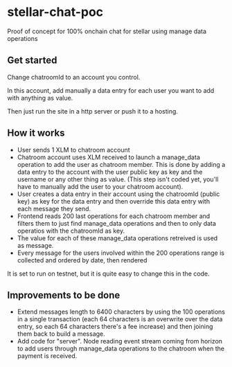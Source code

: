 # stellar-chat-poc
Proof of concept for 100% onchain chat for stellar using manage data operations

## Get started

Change chatroomId to an account you control.

In this account, add manually a data entry for each user you want to add with anything as value.

Then just run the site in a http server or push it to a hosting.



## How it works

- User sends 1 XLM to chatroom account
- Chatroom account uses XLM received to launch a manage_data operation to add the user as chatroom member. This is done by adding a data entry to the account with the user public key as key and the username or any other thing as value. (This step isn't coded yet, you'll have to manually add the user to your chatroom account).
- User creates a data entry in their account using the chatroomId (public key) as key for the data entry and then override this data entry with each message they send.
- Frontend reads 200 last operations for each chatroom member and filters them to just find manage_data operations and then to only data operatios with the chatroomId as key.
- The value for each of these manage_data operations retreived is used as message.
- Every message for the users involved within the 200 operations range is collected and ordered by date, then rendered



It is set to run on testnet, but it is quite easy to change this in the code.


## Improvements to be done

- Extend messages length to 6400 characters by using the 100 operations in a single transaction (each 64 characters is an overwrite over the data entry, so each 64 characters there's a fee increase) and then joining them back to build a message.
- Add code for "server". Node reading event stream coming from horizon to add users through manage_data operations to the chatroom when the payment is received.
